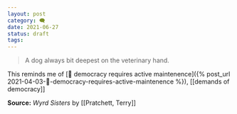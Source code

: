 ```yaml
---
layout: post
category: 🗨️
date: 2021-06-27
status: draft
tags:
---
```

> A dog always bit deepest on the veterinary hand.

This reminds me of [🌰 democracy requires active maintenence]({% post_url 2021-04-03-🌰-democracy-requires-active-maintenence %}), [[demands of democracy]]

**Source:** _Wyrd Sisters_ by
[[Pratchett, Terry]]